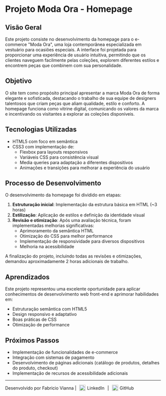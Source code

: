 # Projeto Moda Ora - Homepage

## Visão Geral

Este projeto consiste no desenvolvimento da homepage para o e-commerce "Moda Ora", uma loja contemporânea especializada em vestuário para ocasiões especiais. A interface foi projetada para proporcionar uma experiência de usuário intuitiva, permitindo que os clientes naveguem facilmente pelas coleções, explorem diferentes estilos e encontrem peças que combinem com sua personalidade.

## Objetivo

O site tem como propósito principal apresentar a marca Moda Ora de forma elegante e sofisticada, destacando o trabalho de sua equipe de designers talentosos que criam peças que aliam qualidade, estilo e conforto. A homepage funciona como vitrine digital, comunicando os valores da marca e incentivando os visitantes a explorar as coleções disponíveis.

## Tecnologias Utilizadas

- HTML5 com foco em semântica
- CSS3 com implementação de:
  - Flexbox para layouts responsivos
  - Variáveis CSS para consistência visual
  - Media queries para adaptação a diferentes dispositivos
  - Animações e transições para melhorar a experiência do usuário

## Processo de Desenvolvimento

O desenvolvimento da homepage foi dividido em etapas:

1. **Estruturação inicial**: Implementação da estrutura básica em HTML (~3 horas)
2. **Estilização**: Aplicação de estilos e definição da identidade visual
3. **Revisão e otimização**: Após uma avaliação técnica, foram implementadas melhorias significativas:
   - Aprimoramento da semântica HTML
   - Otimização do CSS para melhor performance
   - Implementação de responsividade para diversos dispositivos
   - Melhoria na acessibilidade

A finalização do projeto, incluindo todas as revisões e otimizações, demandou aproximadamente 2 horas adicionais de trabalho.

## Aprendizados

Este projeto representou uma excelente oportunidade para aplicar conhecimentos de desenvolvimento web front-end e aprimorar habilidades em:

- Estruturação semântica com HTML5
- Design responsivo e adaptativo
- Boas práticas de CSS
- Otimização de performance

## Próximos Passos

- Implementação de funcionalidades de e-commerce
- Integração com sistemas de pagamento
- Desenvolvimento de páginas adicionais (catálogo de produtos, detalhes do produto, checkout)
- Implementação de recursos de acessibilidade adicionais

---

<p style="display: flex; align-items: center; gap: 10px; flex-wrap: wrap;">
  Desenvolvido por Fabricio Vianna |
  <a href="https://www.linkedin.com/in/fabricio-vianna" target="_blank" style="display: inline-flex; align-items: center; text-decoration: none; color: inherit;">
    <img src="https://cdn.jsdelivr.net/gh/devicons/devicon/icons/linkedin/linkedin-original.svg" alt="LinkedIn" width="20" style="margin-right: 5px;">
    LinkedIn
  </a> |
  <a href="https://github.com/fabricio-vianna" target="_blank" style="display: inline-flex; align-items: center; text-decoration: none; color: inherit;">
    <img src="https://github.githubassets.com/images/modules/logos_page/GitHub-Mark.png" alt="GitHub" width="20" style="margin-right: 5px;">
    GitHub
  </a>
</p>